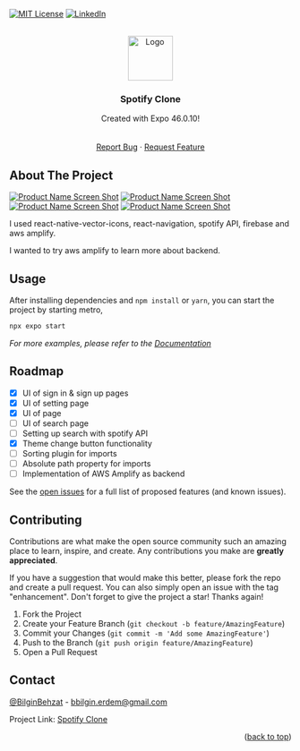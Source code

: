 <a name="readme-top"></a>

[![MIT License][license-shield]][license-url]
[![LinkedIn][linkedin-shield]][linkedin-url]

<!-- PROJECT LOGO -->
<br />
<div align="center">
  <a href="https://spotify.com">
    <img src="./telegramclone/src/assets/images/spotify_logo.png" alt="Logo" width="80">
  </a>

  <h3 align="center">Spotify Clone</h3>

  <p align="center">
    Created with Expo 46.0.10!
    <br />
    <br />
    <br />
    <a href="https://github.com/patika-218-akbank-reactnative-bootcamp/assignment-3-kihlaj/issues">Report Bug</a>
    ·
    <a href="https://github.com/patika-218-akbank-reactnative-bootcamp/assignment-3-kihlaj/issues">Request Feature</a>
  </p>
</div>

<!-- ABOUT THE PROJECT -->

## About The Project

[![Product Name Screen Shot][product-screenshot3]](https://example.com)
[![Product Name Screen Shot][product-screenshot4]](https://example.com)
[![Product Name Screen Shot][product-screenshot1]](https://example.com)
[![Product Name Screen Shot][product-screenshot2]](https://example.com)

I used react-native-vector-icons, react-navigation, spotify API, firebase and aws amplify.

I wanted to try aws amplify to learn more about backend.

## Usage

After installing dependencies and `npm install` or `yarn`, you can start the project by starting metro,

```bash
npx expo start
```

_For more examples, please refer to the [Documentation](https://reactnative.dev/docs/environment-setup)_

<!-- ROADMAP -->

## Roadmap

-   [x] UI of sign in & sign up pages
-   [x] UI of setting page
-   [x] UI of page
-   [ ] UI of search page
-   [ ] Setting up search with spotify API
-   [x] Theme change button functionality
-   [ ] Sorting plugin for imports
-   [ ] Absolute path property for imports
-   [ ] Implementation of AWS Amplify as backend

See the [open issues](https://github.com/othneildrew/Best-README-Template/issues) for a full list of proposed features (and known issues).

<!-- CONTRIBUTING -->

## Contributing

Contributions are what make the open source community such an amazing place to learn, inspire, and create. Any contributions you make are **greatly appreciated**.

If you have a suggestion that would make this better, please fork the repo and create a pull request. You can also simply open an issue with the tag "enhancement".
Don't forget to give the project a star! Thanks again!

1. Fork the Project
2. Create your Feature Branch (`git checkout -b feature/AmazingFeature`)
3. Commit your Changes (`git commit -m 'Add some AmazingFeature'`)
4. Push to the Branch (`git push origin feature/AmazingFeature`)
5. Open a Pull Request

<!-- CONTACT -->

## Contact

[@BilginBehzat](https://twitter.com/BilginBehzat) - bbilgin.erdem@gmail.com

Project Link: [Spotify Clone](https://github.com/patika-218-akbank-reactnative-bootcamp/assignment-5-kihlaj)

<p align="right">(<a href="#readme-top">back to top</a>)</p>

[contributors-shield]: https://img.shields.io/github/contributors/othneildrew/Best-README-Template.svg?style=for-the-badge
[contributors-url]: https://github.com/othneildrew/Best-README-Template/graphs/contributors
[forks-shield]: https://img.shields.io/github/forks/othneildrew/Best-README-Template.svg?style=for-the-badge
[forks-url]: https://github.com/othneildrew/Best-README-Template/network/members
[stars-shield]: https://img.shields.io/github/stars/othneildrew/Best-README-Template.svg?style=for-the-badge
[stars-url]: https://github.com/othneildrew/Best-README-Template/stargazers
[issues-shield]: https://img.shields.io/github/issues/othneildrew/Best-README-Template.svg?style=for-the-badge
[issues-url]: https://github.com/othneildrew/Best-README-Template/issues
[license-shield]: https://img.shields.io/github/license/othneildrew/Best-README-Template.svg?style=for-the-badge
[license-url]: https://github.com/othneildrew/Best-README-Template/blob/master/LICENSE.txt
[linkedin-shield]: https://img.shields.io/badge/-LinkedIn-black.svg?style=for-the-badge&logo=linkedin&colorB=555
[linkedin-url]: https://www.linkedin.com/in/bbilginerdem/
[product-screenshot1]: ./telegramclone/src/assets/images/ss-1.png
[product-screenshot2]: ./telegramclone/src/assets/images/ss-2.png
[product-screenshot3]: ./telegramclone/src/assets/images/ss-3.png
[product-screenshot4]: ./telegramclone/src/assets/images/ss-4.png
